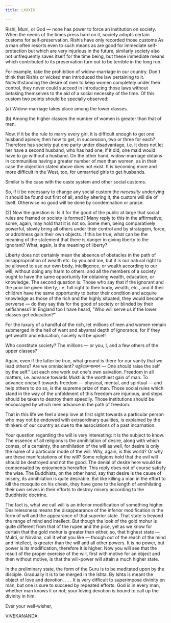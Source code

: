 ```yaml
---
title: LXXXIX

---
```





  

  
 Rishi, Muni, or God — none has power to force an institution on
society. When the needs of the times press hard on it, society adopts
certain customs for self-preservation. Rishis have only recorded those
customs As a man often resorts even to such means as are good for
immediate self-protection but which are very injurious in the future,
similarly society also not unfrequently saves itself for the time being,
but these immediate means which contributed to its preservation turn out
to be terrible in the long run.

For example, take the prohibition of widow-marriage in our country.
Don't think that Rishis or wicked men introduced the law pertaining to
it. Notwithstanding the desire of men to keep women completely under
their control, they never could succeed in introducing those laws
without betaking themselves to the aid of a social necessity of the
time. Of this custom two points should be specially observed:

\(a\) Widow-marriage takes place among the lower classes.

\(b\) Among the higher classes the number of women is greater than that
of men.

Now, if it be the rule to marry every girl, it is difficult enough to
get one husband apiece; then how to get, in succession, two or three for
each? Therefore has society put one party under disadvantage, i.e. it
does not let her have a second husband, who has had one; if it did, one
maid would have to go without a husband. On the other hand,
widow-marriage obtains in communities having a greater number of men
than women, as in their case the objection stated above does not exist.
It is becoming more and more difficult in the West, too, for unmarried
girls to get husbands.

Similar is the case with the caste system and other social customs.

So, if it be necessary to change any social custom the *necessity*
underlying it should be found out first of all, and by altering it, the
custom will die of itself. Otherwise no good will be done by
condemnation or praise.

\(2\) Now the question is: Is it for the good of the public at large
that social rules are framed or society is formed? Many reply to this in
the affirmative; some, again, may hold that it is not so. Some men,
being comparatively powerful, slowly bring all others under their
control and by stratagem, force, or adroitness gain their own objects.
If this be true, what can be the meaning of the statement that there is
danger in giving liberty to the ignorant? What, again, is the meaning of
liberty?

Liberty does not certainly mean the absence of obstacles in the path of
misappropriation of wealth etc. by you and me, but it is our natural
right to be allowed to use our own body, intelligence, or wealth
according to our will, without doing any harm to others; and all the
members of a society ought to have the same opportunity for obtaining
wealth, education, or knowledge. The second question is: Those who say
that if the ignorant and the poor be given liberty, i.e. full right to
their body, wealth, etc., and if their children have the same
opportunity to better their condition and acquire knowledge as those of
the rich and the highly situated, they would become perverse — do they
say this for the good of society or blinded by their selfishness? In
England too I have heard, "Who will serve us if the lower classes get
education?"

For the luxury of a handful of the rich, let millions of men and women
remain submerged in the hell of want and abysmal depth of ignorance, for
if they get wealth and education, society will be upset!

Who constitute society? The millions — or you, I, and a few others of
the upper classes?

Again, even if the latter be true, what ground is there for our vanity
that we lead others? Are we omniscient? उद्धरेदात्मनात्मानं — One should
raise the self by the self." Let each one work out one's own salvation.
Freedom in all matters, i.e. advance towards Mukti is the worthiest gain
of man. To advance oneself towards freedom — physical, mental, and
spiritual — and help others to do so, is the supreme prize of man. Those
social rules which stand in the way of the unfoldment of this freedom
are injurious, and steps should be taken to destroy them speedily. Those
institutions should be encouraged by which men advance in the path of
freedom.

That in this life we feel a deep love at first sight towards a
particular person who may not be endowed with extraordinary qualities,
is explained by the thinkers of our country as due to the associations
of a past incarnation.

Your question regarding the will is very interesting: it is the subject
to know. The essence of all religions is the annihilation of desire,
along with which comes, of a certainty, the annihilation of the will as
well, for desire is only the name of a particular mode of the will. Why,
again, is this world? Or why are these manifestations of the will? Some
religions hold that the evil will should be destroyed and not the good.
The denial of desire here would be compensated by enjoyments hereafter.
This reply does not of course satisfy the wise. The Buddhists, on the
other hand, say that desire is the cause of misery, its annihilation is
quite desirable. But like killing a man in the effort to kill the
mosquito on his cheek, they have gone to the length of annihilating
their own selves in their efforts to destroy misery according to the
Buddhistic doctrine.

The fact is, what we call will is an inferior modification of something
higher. Desirelessness means the disappearance of the inferior
modification in the form of will and the appearance of that superior
state. That state is beyond the range of mind and intellect. But though
the look of the gold mohur is quite different from that of the rupee and
the pice, yet as we know for certain that the gold mohur is greater than
either, so, that highest state — Mukti, or Nirvâna, call it what you
like — though out of the reach of the mind and intellect, is greater
than the will and all other powers. It is no power, but power is its
modification, therefore it is higher. Now you will see that the result
of the proper exercise of the will, first with motive for an object and
then without motive, is that the will-power will attain a much higher
state.

In the preliminary state, the form of the Guru is to be meditated upon
by the disciple. Gradually it is to be merged in the Ishta. By Ishta is
meant the object of love and devotion. . . . It is very difficult to
superimpose divinity on man, but one is sure to succeed by repeated
efforts. God is in every man, whether man knows it or not; your loving
devotion is bound to call up the divinity in him.

Ever your well-wisher,

VIVEKANANDA.



